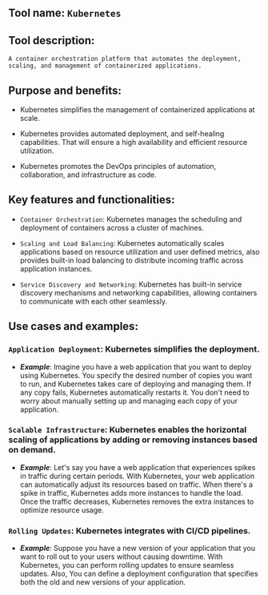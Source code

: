 ## Tool name: `Kubernetes`

## Tool description:

```
A container orchestration platform that automates the deployment, scaling, and management of containerized applications.
```

## Purpose and benefits:

- Kubernetes simplifies the management of containerized applications at scale.

- Kubernetes provides automated deployment, and self-healing capabilities. That will ensure a high availability and efficient resource utilization.

- Kubernetes promotes the DevOps principles of automation, collaboration, and infrastructure as code.

## Key features and functionalities:

- `Container Orchestration`: Kubernetes manages the scheduling and deployment of containers across a cluster of machines.

- `Scaling and Load Balancing`: Kubernetes automatically scales applications based on resource utilization and user defined metrics, also provides built-in load balancing to distribute incoming traffic across application instances.

- `Service Discovery and Networking`: Kubernetes has built-in service discovery mechanisms and networking capabilities, allowing containers to communicate with each other seamlessly.

## Use cases and examples:

### `Application Deployment`: Kubernetes simplifies the deployment.

- **_Example_**:  Imagine you have a web application that you want to deploy using Kubernetes. You specify the desired number of copies you want to run, and Kubernetes takes care of deploying and managing them. If any copy fails, Kubernetes automatically restarts it. You don't need to worry about manually setting up and managing each copy of your application.

### `Scalable Infrastructure`: Kubernetes enables the horizontal scaling of applications by adding or removing instances based on demand.

- **_Example_**: Let's say you have a web application that experiences spikes in traffic during certain periods. With Kubernetes, your web application can automatically adjust its resources based on traffic. When there's a spike in traffic, Kubernetes adds more instances to handle the load. Once the traffic decreases, Kubernetes removes the extra instances to optimize resource usage.

### `Rolling Updates`: Kubernetes integrates with CI/CD pipelines.

- **_Example_**: Suppose you have a new version of your application that you want to roll out to your users without causing downtime. With Kubernetes, you can perform rolling updates to ensure seamless updates. Also, You can define a deployment configuration that specifies both the old and new versions of your application.
